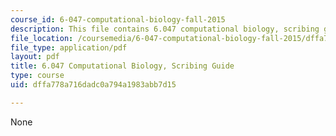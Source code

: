 ```yaml
---
course_id: 6-047-computational-biology-fall-2015
description: This file contains 6.047 computational biology, scribing guide.
file_location: /coursemedia/6-047-computational-biology-fall-2015/dffa778a716dadc0a794a1983abb7d15_MIT6_047F15_scribingguide.pdf
file_type: application/pdf
layout: pdf
title: 6.047 Computational Biology, Scribing Guide
type: course
uid: dffa778a716dadc0a794a1983abb7d15

---
```

None